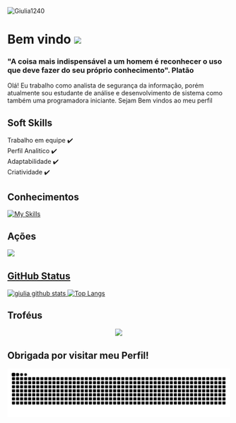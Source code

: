 <p align="left"><img src="https://komarev.com/ghpvc/?username=Giulia1240" alt="Giulia1240" /></p>

# Bem vindo <img height="25" src="https://media.tenor.com/images/40e2ee288bacb782ecb04170b65b21f7/tenor.gif"/>

 ### "A coisa mais indispensável a um homem é reconhecer o uso que deve fazer do seu próprio conhecimento". Platão 

 Olá! Eu  trabalho como analista de segurança da informação, porém atualmente  sou estudante de análise e desenvolvimento de sistema como também uma programadora iniciante. Sejam Bem vindos ao meu perfil
 </div>
 
## Soft Skills

Trabalho em equipe :heavy_check_mark: <br>
Perfil Analitico :heavy_check_mark: <br>
Adaptabilidade :heavy_check_mark: <br>
Criatividade :heavy_check_mark:

## Conhecimentos
[![My Skills](https://skillicons.dev/icons?i=c,js,java,python,html,postgres,mysql,graphql,kubernetes,docker,terraform,gitlab,linux,windows)](https://skillicons.dev)

## Ações
<p>
  <a href="https://github.com/Giulia1240"><img src="https://count.getloli.com/get/@:Giulia1240?theme=minecraft" width="50%"/>
</p>
   
## GitHub Status
 ![giulia github stats](https://github-readme-stats.vercel.app/api?username=Giulia1240&show_icons=true&theme=nightowl)
 [![Top Langs](https://github-readme-stats.vercel.app/api/top-langs/?username=Giulia1240&layout=compact&theme=nightowl)](https://github.com/Giulia1240/github-readme-stats)
 
## Troféus
<p align="center">
<img src="https://github-profile-trophy.vercel.app/?username=Giulia1240&theme=juicyfresh"/><a>


## Obrigada por visitar meu Perfil!

<img src="https://github.com/VishwaGauravIn/VishwaGauravIn/blob/output/github-contribution-grid-snake-dark.svg">


 
